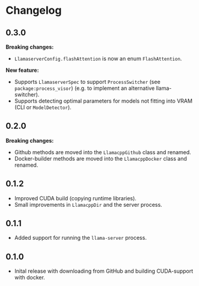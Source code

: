 # Changelog

## 0.3.0

**Breaking changes:**
- `LlamaserverConfig.flashAttention` is now an enum `FlashAttention`.

**New feature:**
- Supports `LlamaserverSpec` to support `ProcessSwitcher` (see `package:process_visor`) (e.g. to implement an alternative llama-switcher).
- Supports detecting optimal parameters for models not fitting into VRAM (CLI or `ModelDetector`).

## 0.2.0

**Breaking changes:**
- Github methods are moved into the `LlamacppGithub` class and renamed.
- Docker-builder methods are moved into the `LlamacppDocker` class and renamed.

## 0.1.2

- Improved CUDA build (copying runtime libraries).
- Small improvements in `LlamacppDir` and the server process.

## 0.1.1

- Added support for running the `llama-server` process.

## 0.1.0

- Inital release with downloading from GitHub and building CUDA-support with docker.
